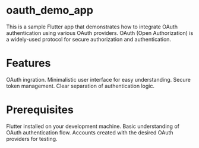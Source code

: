 # oauth_demo_app

This is a sample Flutter app that demonstrates how to integrate OAuth authentication using various OAuth providers. OAuth (Open Authorization) is a widely-used protocol for secure authorization and authentication.

# Features
OAuth ingration.
Minimalistic user interface for easy understanding.
Secure token management.
Clear separation of authentication logic.

# Prerequisites
Flutter installed on your development machine.
Basic understanding of OAuth authentication flow.
Accounts created with the desired OAuth providers for testing.